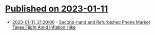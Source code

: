 # [Published on 2023-01-11](index.md)

* [2023-01-11, 21:20:00](https://mobile.slashdot.org/story/23/01/11/1835225/second-hand-and-refurbished-phone-market-takes-flight-amid-inflation-hike?utm_source=rss1.0mainlinkanon&utm_medium=feed) - [Second-hand and Refurbished Phone Market Takes Flight Amid Inflation Hike](https://mobile.slashdot.org/story/23/01/11/1835225/second-hand-and-refurbished-phone-market-takes-flight-amid-inflation-hike?utm_source=rss1.0mainlinkanon&utm_medium=feed)
